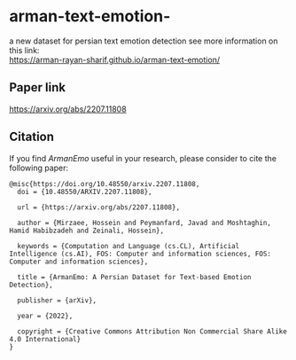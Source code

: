 # arman-text-emotion-
a new dataset for persian text emotion detection
see more information on this link:<br>
https://arman-rayan-sharif.github.io/arman-text-emotion/

## Paper link
https://arxiv.org/abs/2207.11808


## Citation
If you find *ArmanEmo* useful in your research, please consider to cite the following paper:
```
@misc{https://doi.org/10.48550/arxiv.2207.11808,
  doi = {10.48550/ARXIV.2207.11808},
  
  url = {https://arxiv.org/abs/2207.11808},
  
  author = {Mirzaee, Hossein and Peymanfard, Javad and Moshtaghin, Hamid Habibzadeh and Zeinali, Hossein},
  
  keywords = {Computation and Language (cs.CL), Artificial Intelligence (cs.AI), FOS: Computer and information sciences, FOS: Computer and information sciences},
  
  title = {ArmanEmo: A Persian Dataset for Text-based Emotion Detection},
  
  publisher = {arXiv},
  
  year = {2022},
  
  copyright = {Creative Commons Attribution Non Commercial Share Alike 4.0 International}
}
```


